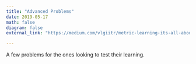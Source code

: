 ```yaml
---
title: "Advanced Problems"
date: 2019-05-17
math: false
diagram: false
external_link: "https://medium.com/vlgiitr/metric-learning-its-all-about-the-distance-143a199ab7a5"

---
```

A few problems for the ones looking to test their learning.

